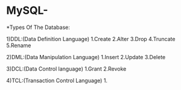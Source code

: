 # MySQL-

*Types Of The Database:

1)DDL:(Data Definition Language)
 1.Create
 2.Alter
 3.Drop
 4.Truncate
 5.Rename
 
2)DML:(Data Manipulation Language)
 1.Insert 
 2.Update
 3.Delete
 
3)DCL:(Data Control language)
 1.Grant
 2.Revoke
 
4)TCL:(Transaction Control Language)
 1.
